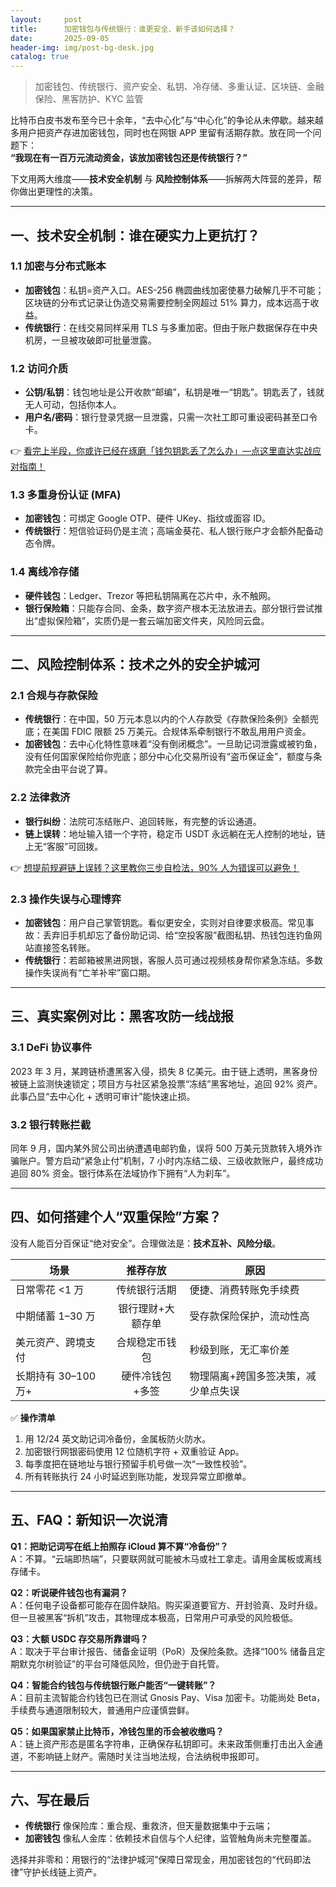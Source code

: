 ```yaml
---
layout:     post
title:      加密钱包与传统银行：谁更安全、新手该如何选择？
date:       2025-09-05
header-img: img/post-bg-desk.jpg
catalog: true
---
```


> 加密钱包、传统银行、资产安全、私钥、冷存储、多重认证、区块链、金融保险、黑客防护、KYC 监管

比特币白皮书发布至今已十余年，“去中心化”与“中心化”的争论从未停歇。越来越多用户把资产存进加密钱包，同时也在网银 APP 里留有活期存款。放在同一个问题下：  
**“我现在有一百万元流动资金，该放加密钱包还是传统银行？”**

下文用两大维度——**技术安全机制** 与 **风险控制体系**——拆解两大阵营的差异，帮你做出更理性的决策。

---

## 一、技术安全机制：谁在硬实力上更抗打？

### 1.1 加密与分布式账本  
- **加密钱包**：私钥=资产入口。AES-256 椭圆曲线加密使暴力破解几乎不可能；区块链的分布式记录让伪造交易需要控制全网超过 51% 算力，成本远高于收益。  
- **传统银行**：在线交易同样采用 TLS 与多重加密。但由于账户数据保存在中央机房，一旦被攻破即可批量泄露。

### 1.2 访问介质  
- **公钥/私钥**：钱包地址是公开收款“邮编”，私钥是唯一“钥匙”。钥匙丢了，钱就无人可动，包括你本人。  
- **用户名/密码**：银行登录凭据一旦泄露，只需一次社工即可重设密码甚至口令卡。  

👉 [看完上半段，你或许已经在琢磨「钱包钥匙丢了怎么办」—点这里直达实战应对指南！](https://okxdog.com/)

### 1.3 多重身份认证 (MFA)  
- **加密钱包**：可绑定 Google OTP、硬件 UKey、指纹或面容 ID。  
- **传统银行**：短信验证码仍是主流；高端金葵花、私人银行账户才会额外配备动态令牌。  

### 1.4 离线冷存储  
- **硬件钱包**：Ledger、Trezor 等把私钥隔离在芯片中，永不触网。  
- **银行保险箱**：只能存合同、金条，数字资产根本无法放进去。部分银行尝试推出“虚拟保险箱”，实质仍是一套云端加密文件夹，风险同云盘。  

---

## 二、风险控制体系：技术之外的安全护城河

### 2.1 合规与存款保险  
- **传统银行**：在中国，50 万元本息以内的个人存款受《存款保险条例》全额兜底；在美国 FDIC 限额 25 万美元。合规体系牵制银行不敢乱用用户资金。  
- **加密钱包**：去中心化特性意味着“没有倒闭概念”。一旦助记词泄露或被钓鱼，没有任何国家保险给你兜底；部分中心化交易所设有“盗币保证金”，额度与条款完全由平台说了算。  

### 2.2 法律救济  
- **银行纠纷**：法院可冻结账户、追回转账，有完整的诉讼通道。  
- **链上误转**：地址输入错一个字符，稳定币 USDT 永远躺在无人控制的地址，链上无“客服”可回拨。  

👉 [想提前规避链上误转？这里教你三步自检法，90% 人为错误可以避免！](https://okxdog.com/)

### 2.3 操作失误与心理博弈  
- **加密钱包**：用户自己掌管钥匙。看似更安全，实则对自律要求极高。常见事故：丢弃旧手机却忘了备份助记词、给“空投客服”截图私钥、热钱包连钓鱼网站直接签名转账。  
- **传统银行**：若邮箱被黑进网银，客服人员可通过视频核身帮你紧急冻结。多数操作失误尚有“亡羊补牢”窗口期。  

---

## 三、真实案例对比：黑客攻防一线战报

### 3.1 DeFi 协议事件  
2023 年 3 月，某跨链桥遭黑客入侵，损失 8 亿美元。由于链上透明，黑客身份被链上监测快速锁定；项目方与社区紧急投票“冻结”黑客地址，追回 92% 资产。此事凸显“去中心化 + 透明可审计”能快速止损。

### 3.2 银行转账拦截  
同年 9 月，国内某外贸公司出纳遭遇电邮钓鱼，误将 500 万美元货款转入境外诈骗账户。警方启动“紧急止付”机制，7 小时内冻结二级、三级收款账户，最终成功追回 80% 资金。银行体系在法域协作下拥有“人为刹车”。

---

## 四、如何搭建个人“双重保险”方案？

没有人能百分百保证“绝对安全”。合理做法是：**技术互补、风险分级**。

| 场景　　　　　| 推荐存放 | 原因 |  
|---|:---:|---|  
| 日常零花 <1 万 | 传统银行活期 | 便捷、消费转账免手续费 |  
| 中期储蓄 1–30 万 | 银行理财+大额存单 | 受存款保险保护，流动性高 |  
| 美元资产、跨境支付 | 合规稳定币钱包 | 秒级到账，无汇率价差 |  
| 长期持有 30–100 万+ | 硬件冷钱包+多签 | 物理隔离+跨国多签决策，减少单点失误 |  

✅ **操作清单**  
1. 用 12/24 英文助记词冷备份，金属板防火防水。  
2. 加密银行网银密码使用 12 位随机字符 + 双重验证 App。  
3. 每季度把在链地址与银行预留手机号做一次“一致性校验”。  
4. 所有转账执行 24 小时延迟到账功能，发现异常立即撤单。  

---

## 五、FAQ：新知识一次说清

**Q1：把助记词写在纸上拍照存 iCloud 算不算“冷备份”？**  
A：不算。“云端即热端”，只要联网就可能被木马或社工拿走。请用金属板或离线存储卡。

**Q2：听说硬件钱包也有漏洞？**  
A：任何电子设备都可能存在固件缺陷。购买渠道要官方、开封验真、及时升级。但一旦被黑客“拆机”攻击，其物理成本极高，日常用户可承受的风险极低。

**Q3：大额 USDC 存交易所靠谱吗？**  
A：取决于平台审计报告、储备金证明（PoR）及保险条款。选择“100% 储备且定期默克尔树验证”的平台可降低风险，但仍逊于自托管。

**Q4：智能合约钱包与传统银行账户能否“一键转账”？**  
A：目前主流智能合约钱包已在测试 Gnosis Pay、Visa 加密卡。功能尚处 Beta，手续费与通道限制较大，普通用户应谨慎尝鲜。

**Q5：如果国家禁止比特币，冷钱包里的币会被收缴吗？**  
A：链上资产形态是匿名字符串，正确保存私钥即可。未来政策侧重打击出入金通道，不影响链上财产。需随时关注当地法规，合法纳税申报即可。

---

## 六、写在最后

- **传统银行** 像保险库：重合规、重救济，但天量数据集中于云端；  
- **加密钱包** 像私人金库：依赖技术自信与个人纪律，监管触角尚未完整覆盖。

选择并非零和：用银行的“法律护城河”保障日常现金，用加密钱包的“代码即法律”守护长线链上资产。